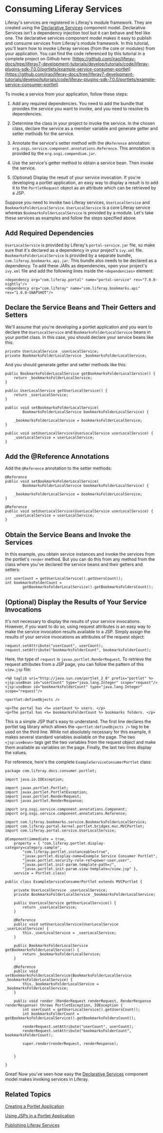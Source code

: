 # Consuming Liferay Services

Liferay's services are registered in Liferay's module framework. They are
created using the
[Declarative Services](http://wiki.osgi.org/wiki/Declarative_Services)
component model. Declarative Services isn't a dependency injection tool but it
can behave and feel like one. The declarative services component model makes it
easy to publish and consume services from Liferay's module framework. In this
tutorial, you'll learn how to invoke Liferay services (from the core or modules)
from your application. You can find the code referenced by this tutorial in a
complete project on Github here:
[https://github.com/jrao/liferay-docs/tree/liferay7-development-tutorials/develop/tutorials/code/liferay-plugins-sdk-7.0.0/portlets/example-service-consumer-portlet](https://github.com/jrao/liferay-docs/tree/liferay7-development-tutorials/develop/tutorials/code/liferay-plugins-sdk-7.0.0/portlets/example-service-consumer-portlet)

To invoke a service from your application, follow these steps:

1.  Add any required dependencies. You need to add the bundle that provides the
    service you want to invoke, and you need to resolve its dependencies.

2.  Determine the class in your project to invoke the service. In the chosen
    class, declare the service as a member variable and generate getter and setter
    methods for the service.

3.  Annotate the service's setter method with the `@Reference` annotation:
    `org.osgi.service.component.annotations.Reference`. This annotation is
    provided by the `org.osgi.compendium.jar`.

4.  Use the service's getter method to obtain a service bean. Then invoke the
    service.

5.  (Optional) Display the result of your service invocation. If you're
    developing a portlet application, an easy way to display a result is to add
    it to the `PortletRequest` object as an attribute which can be retrieved by a
    JSP.

Suppose you need to invoke two Liferay services, `UserLocalService` and
`BookmarksFolderLocalService`. `UserLocalService` is a core Liferay service
whereas `BookmarksFolderLocalService` is provided by a module. Let's take these
services as examples and follow the steps specified above.

## Add Required Dependencies

`UserLocalService` is provided by Liferay's `portal-service.jar` file, so make
sure that it's declared as a dependency in your project's `ivy.xml` file.
`BookmarksFolderLocalService` is provided by a separate bundle,
`com.liferay.bookmarks.api.jar`. This bundle also needs to be declared as a
dependency. To add these JARs as dependencies, open your project's `ivy.xml`
file and add the following lines inside the `<dependencies>` element:

    <dependency org="com.liferay.portal" name="portal-service" rev="7.0.0-nightly"/>
    <dependency org="com.liferay" name="com.liferay.bookmarks.api" rev="1.0.0-SNAPSHOT"/>

## Declare the Service Beans and Their Getters and Setters

We'll assume that you're developing a portlet application and you want to
declare the `UserLocalService` and `BookmarksFolderLocalService` beans in your
portlet class. In this case, you should declare your service beans like this:

    private UserLocalService _userLocalService;
    private BookmarksFolderLocalService _bookmarksFolderLocalService;

And you should generate getter and setter methods like this:

    public BookmarksFolderLocalService getBookmarksFolderLocalService() {
        return _bookmarksFolderLocalService;
    }

    public UserLocalService getUserLocalService() {
        return _userLocalService;
    }

    public void setBookmarksFolderLocalService(
            BookmarksFolderLocalService bookmarksFolderLocalService) {

        _bookmarksFolderLocalService = bookmarksFolderLocalService;
    }

    public void setUserLocalService(UserLocalService userLocalService) {
        _userLocalService = userLocalService;
    }

## Add the @Reference Annotations

Add the `@Reference` annotation to the setter methods:

    @Reference
    public void setBookmarksFolderLocalService(
            BookmarksFolderLocalService bookmarksFolderLocalService) {

        _bookmarksFolderLocalService = bookmarksFolderLocalService;
    }

    @Reference
    public void setUserLocalService(UserLocalService userLocalService) {
        _userLocalService = userLocalService;
    }

## Obtain the Service Beans and Invoke the Services

In this example, you obtain service instances and invoke the services from the
portlet's `render` method. But you can do this from any method from the class
where you've declared the service beans and their getters and setters:

    int userCount = getUserLocalService().getUsersCount();
    int bookmarksFolderCount =
            getBookmarksFolderLocalService().getBookmarksFoldersCount();

## (Optional) Display the Results of Your Service Invocations

It's not necessary to display the results of your service invocations. However,
if you want to do so, using request attributes is an easy way to make the
service invocation results available to a JSP. Simply assign the results of your
service invocations as attributes of the request object:

    request.setAttribute("userCount", userCount);
    request.setAttribute("bookmarksFolderCount", bookmarksFolderCount);

Here, the type of `request` is `javax.portlet.RenderRequest`. To retrieve the
request attributes from a JSP page, you can follow the pattern of this
`view.jsp` file:

    <%@ taglib uri="http://java.sun.com/portlet_2_0" prefix="portlet" %>
    <jsp:useBean id="userCount" type="java.lang.Integer" scope="request"/>
    <jsp:useBean id="bookmarksFolderCount" type="java.lang.Integer" scope="request"/>

    <portlet:defineObjects />

    <p>The portal has <%= userCount %> users. </p>
    <p>The portal has <%= bookmarksFolderCount %> bookmarks folders. </p>

This is a simple JSP that's easy to understand. The first line declares the
portlet tag library which allows the `<portlet:defineObjects />` tag to be used
on the third line. While not absolutely necessary for this example, it makes
several standard variables available on the page. The two `<jsp:useBean>` tags
get the two variables from the request object and make them available as
variables on the page. Finally, the last two lines display the values.

For reference, here's the complete `ExampleServiceConsumerPortlet` class:

    package com.liferay.docs.consumer.portlet;

    import java.io.IOException;

    import javax.portlet.Portlet;
    import javax.portlet.PortletException;
    import javax.portlet.RenderRequest;
    import javax.portlet.RenderResponse;

    import org.osgi.service.component.annotations.Component;
    import org.osgi.service.component.annotations.Reference;

    import com.liferay.bookmarks.service.BookmarksFolderLocalService;
    import com.liferay.portal.kernel.portlet.bridges.mvc.MVCPortlet;
    import com.liferay.portal.service.UserLocalService;

    @Component(immediate = true, 
        property = { "com.liferay.portlet.display-category=category.sample",
            "com.liferay.portlet.instanceable=true", 
            "javax.portlet.display-name=Example Service Consumer Portlet",
            "javax.portlet.security-role-ref=power-user,user", 
            "javax.portlet.init-param.template-path=/",
            "javax.portlet.init-param.view-template=/view.jsp" }, 
        service = Portlet.class)

    public class ExampleServiceConsumerPortlet extends MVCPortlet {

        private UserLocalService _userLocalService;
        private BookmarksFolderLocalService _bookmarksFolderLocalService;

        public UserLocalService getUserLocalService() {
            return _userLocalService;
        }

        @Reference
        public void setUserLocalService(UserLocalService _userLocalService) {
            this._userLocalService = _userLocalService;
        }

        public BookmarksFolderLocalService getBookmarksFolderLocalService() {
            return _bookmarksFolderLocalService;
        }

        @Reference
        public void setBookmarksFolderLocalService(BookmarksFolderLocalService _bookmarksFolderLocalService) {
            this._bookmarksFolderLocalService = _bookmarksFolderLocalService;
        }
        
        public void render (RenderRequest renderRequest, RenderResponse renderResponse) throws PortletException, IOException { 
            int userCount = getUserLocalService().getUsersCount();
            int bookmarksFolderCount = getBookmarksFolderLocalService().getBookmarksFoldersCount();
            
            renderRequest.setAttribute("userCount", userCount);
            renderRequest.setAttribute("bookmarksFolderCount", bookmarksFolderCount);
            
            super.render(renderRequest, renderResponse);
 
            
        }

    }

Great! Now you've seen how easy the
[Declarative Services](http://wiki.osgi.org/wiki/Declarative_Services) component 
model makes invoking services in Liferay.

## Related Topics

[Creating a Portlet Application](/develop/tutorials/-/knowledge_base/7-0/creating-a-portlet-application)

[Using JSPs in a Portlet Application](/develop/tutorials/-/knowledge_base/7-0/using-jsps-in-a-portlet-application)

[Publishing Liferay Services](/develop/tutorials/-/knowledge_base/7-0/publishing-liferay-services)
